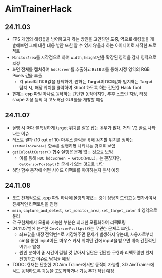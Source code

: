 # AimTrainerHack

## 24.11.03

* FPS 게임의 해킹툴을 방어하고자 하는 방안을 고안하던 도중, 역으로 해킹툴을 개발해보면 그에 대한 대응 방안 또한 알 수 있지 않을까 하는 아이디어로 시작한 프로젝트
* `MonitorArea`를 시작점으로 하여 `width`, `height`만큼 확장된 영역을 감지 영역으로 지정
* 화면 전체를 캡처하여 `hdcScreen`를 추출하고 `BitBlt`를 통해 지정 영역의 RGB Pixels 값을 추출
  * 각 pixel의 RGB값을 탐색하여, 원하는 Target의 RGB값과 일치하는 Target 탐지 시, 해당 위치를 클릭하여 Shoot 하도록 하는 간단한 Hack Tool
* 현재는 cpp 파일 하나로 동작하는 간단한 동작이지만, 추후 스크린 지정, 타겟 shape 지정 등의 더 고도화된 GUI 툴을 개발할 예정

## 24.11.07

* 실행 시 마다 불특정하게 target 위치를 잘못 잡는 경우가 많다. 거의 1/2 꼴로 나타나는 이슈
* 테스트 결과 (10 out of 10) 마우스 클릭을 통해 감지할 위치를 정하는 `setMonitorArea()` 함수를 실행하면 나타나는 것으로 보임
* `getColorAtCursor()` 합수 실행은 문제 없는 것으로 보임
  * 이를 통해 `HDC hdcScreen = GetDC(NULL);` 는 괜찮지만, `GetCursorPos(&pt)`는 문제가 있는 것으로 판단
* 해당 함수 동작에 어떤 사이드 이펙트를 야기하는지 분석 예정

## 24.11.08
* 코드 전체적으로 .cpp 파일 하나에 몰빵되어있는 것이 상당히 드럽고 눈엣가시여서 전체적인 리팩토링을 진행
* `main`, `capture_and_detect`, `set_monitor_area`, `set_target_color` 4 영역으로 분리
* 각 구현체에서 모듈화 가능한 부분은 최대한 모듈화하여 리팩토링
* 24.11.07일에 분석한 `GetCursorPos(&pt)`와는 무관한 문제로 보임...
  * 좌표값을 내장 전역변수로 저장해주면 문제가 발생하지 않는데, 사용자로부터 cin을 통한 input이든, 마우스 커서 위치던 간에 input을 받으면 계속 간헐적인 이슈가 발생
  * 원인 분석이 좀 시간이 걸릴 것 같아서 일단은 간단한 구현과 리펙토링만 먼저 진행하고 이슈로 남겨둘 예정
* TODO: 현재는 단순한 2D Aim Trainer에서만 동작이 가능함, 3D AimTrainer에서도 동작하도록 기능을 고도화하거나 기능 추가 작업 예정
